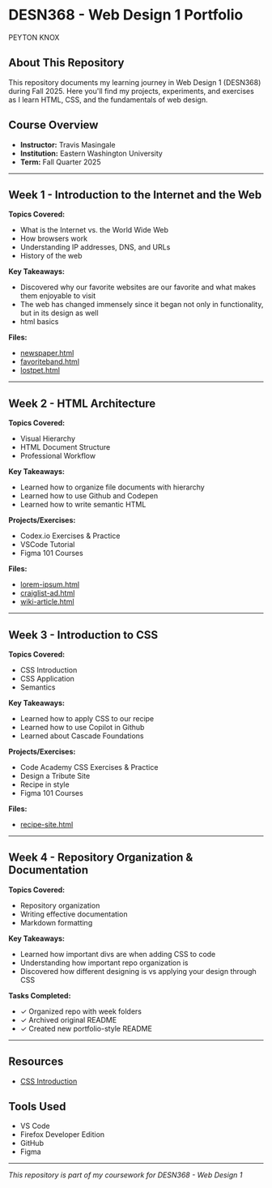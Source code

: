 # DESN368 - Web Design 1 Portfolio
PEYTON KNOX

## About This Repository

This repository documents my learning journey in Web Design 1 (DESN368) during Fall 2025. Here you'll find my projects, experiments, and exercises as I learn HTML, CSS, and the fundamentals of web design.

## Course Overview

- **Instructor:** Travis Masingale
- **Institution:** Eastern Washington University
- **Term:** Fall Quarter 2025

---

## Week 1 - Introduction to the Internet and the Web

**Topics Covered:**
- What is the Internet vs. the World Wide Web
- How browsers work
- Understanding IP addresses, DNS, and URLs
- History of the web

**Key Takeaways:**
- Discovered why our favorite websites are our favorite and what makes them enjoyable to visit
- The web has changed immensely since it began not only in functionality, but in its design as well
- html basics

**Files:**
- [newspaper.html](https://p3ytonk.github.io/DESN368-code-design-workspace-pk/week-1/newspaper.html)
- [favoriteband.html](https://p3ytonk.github.io/DESN368-code-design-workspace-pk/week-1/favoriteband.html)
- [lostpet.html](https://p3ytonk.github.io/DESN368-code-design-workspace-pk/week-1/lostpet.html)

---

## Week 2 - HTML Architecture

**Topics Covered:**
- Visual Hierarchy
- HTML Document Structure
- Professional Workflow

**Key Takeaways:**
- Learned how to organize file documents with hierarchy
- Learned how to use Github and Codepen
- Learned how to write semantic HTML

**Projects/Exercises:**
- Codex.io Exercises & Practice
- VSCode Tutorial
- Figma 101 Courses

**Files:**
- [lorem-ipsum.html](https://p3ytonk.github.io/DESN368-code-design-workspace-pk/week-2/lorem-ipsum.html)
- [craiglist-ad.html](https://p3ytonk.github.io/DESN368-code-design-workspace-pk/week-2/craiglist-ad.html)
- [wiki-article.html](https://p3ytonk.github.io/DESN368-code-design-workspace-pk/week-2/wiki-article.html)

---

## Week 3 - Introduction to CSS

**Topics Covered:**
- CSS Introduction
- CSS Application
- Semantics

**Key Takeaways:**
- Learned how to apply CSS to our recipe
- Learned how to use Copilot in Github
- Learned about Cascade Foundations

**Projects/Exercises:**
- Code Academy CSS Exercises & Practice
- Design a Tribute Site
- Recipe in style
- Figma 101 Courses

**Files:**
- [recipe-site.html](https://p3ytonk.github.io/DESN368-code-design-workspace-pk/week-2/recipe-site/recipe.html)

---

## Week 4 - Repository Organization & Documentation

**Topics Covered:**
- Repository organization
- Writing effective documentation
- Markdown formatting

**Key Takeaways:**
- Learned how important divs are when adding CSS to code
- Understanding how important repo organization is
- Discovered how different designing is vs applying your design through CSS

**Tasks Completed:**
- ✓ Organized repo with week folders
- ✓ Archived original README
- ✓ Created new portfolio-style README

---

## Resources

- [CSS Introduction](https://www.theodinproject.com/lessons/foundations-intro-to-css#properties-to-get-started-with)

## Tools Used

- VS Code
- Firefox Developer Edition
- GitHub
- Figma

---

*This repository is part of my coursework for DESN368 - Web Design 1*
